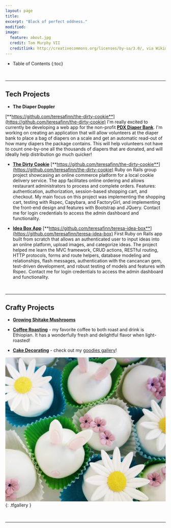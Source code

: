 ```yaml
---
layout: page
title:
excerpt: "Block of perfect oddness."
modified:
image:
  feature: about.jpg
  credit: Tom Murphy VII
  creditlink: http://creativecommons.org/licenses/by-sa/3.0/, via Wikimedia Commons
---
```



* Table of Contents
{:toc}

<br/>

---


## Tech Projects
* **The Diaper Doppler**
<!-- (http://diaper-doppler.herokuapp.com) -->
[**https://github.com/teresafinn/the-dirty-cookie**](https://github.com/teresafinn/the-dirty-cookie)
I'm really excited to currently be developing a web app for the non-profit [**PDX Diaper Bank**](www.pdxdiaperbank.org/). I'm working on creating an application that will allow volunteers at the diaper bank to place a bag of diapers on a scale and get an automatic read-out of how many diapers the package contains. This will help volunteers not have to count one-by-one all the thousands of diapers that are donated, and will ideally help distribution go much quicker!

* [**The Dirty Cookie**](http://dirty-cookie.herokuapp.com)
[**https://github.com/teresafinn/the-dirty-cookie**](https://github.com/teresafinn/the-dirty-cookie)
Ruby on Rails group project showcasing an online commerce platform for a local cookie delivery service. The app facilitates online ordering and allows restaurant administrators to process and complete orders. Features: authentication, authorization, session-based shopping cart, and checkout. My main focus on this project was implementing the shopping cart, testing with Rspec, Capybara, and FactoryGirl, and implementing the front-end design and features with Bootstrap and JQuery. Contact me for login credentials to access the admin dashboard and functionality.

* [**Idea Box App**](http://teresa-idea-box.herokuapp.com/)
[**https://github.com/teresafinn/teresa-idea-box**](https://github.com/teresafinn/teresa-idea-box)
First Ruby on Rails app built from scratch that allows an authenticated user to input ideas into an online platform, upload images, and categorize ideas. The project helped me learn the MVC framework, CRUD actions, RESTful routing, HTTP protocols, forms and route helpers, database modeling and relationships, flash messages, authentication with the cancancan gem, test-driven development, and robust testing of models and features with Rspec. Contact me for login credentials to access the admin dashboard and functionality.

<br/>



---

##  Crafty Projects
* [**Growing Shitake Mushrooms**](link)

* [**Coffee Roasting**](link) - my favorite coffee to both roast and drink is Ethiopian. It has a wonderfully fresh and delightful flavor when light-roasted!

* [**Cake Decorating**](/projects/cake-pictures) - check out my [goodies gallery](/projects/cake-pictures)!

![Easter Truffles](/images/easter.jpg "Easter Truffles"){: .tfgallery }

<br/>

---


